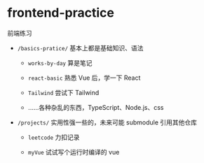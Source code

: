 # frontend-practice

前端练习

+ `/basics-pratice/` 基本上都是基础知识、语法

    - `works-by-day` 算是笔记

    - `react-basic` 熟悉 Vue 后，学一下 React

    - `Tailwind` 尝试下 Tailwind

    - ......各种杂乱的东西，TypeScript、Node.js、css

+ `/projects/` 实用性强一些的，未来可能 submodule 引用其他仓库

    - `leetcode`  力扣记录

    - `myVue`  试试写个运行时编译的 vue
